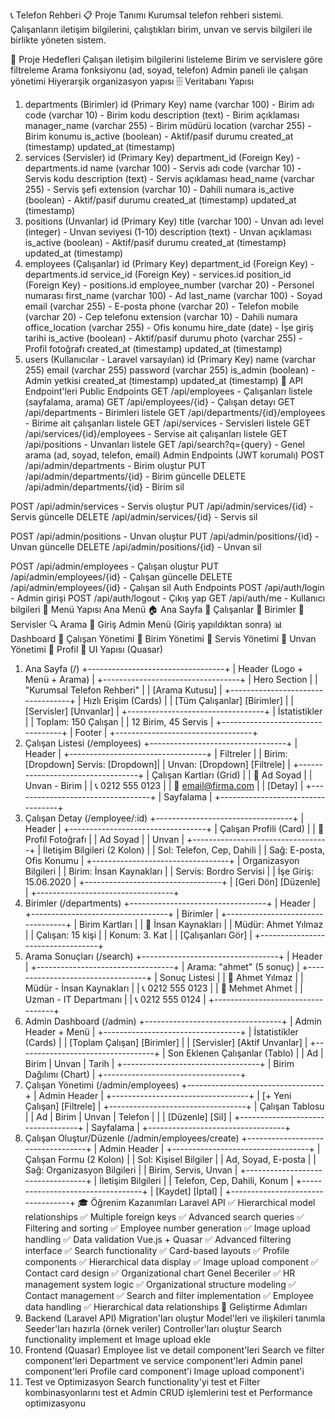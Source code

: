 📞 Telefon Rehberi
📋 Proje Tanımı
Kurumsal telefon rehberi sistemi. Çalışanların iletişim bilgilerini, çalıştıkları birim, unvan ve servis bilgileri ile birlikte yöneten sistem.

🎯 Proje Hedefleri
Çalışan iletişim bilgilerini listeleme
Birim ve servislere göre filtreleme
Arama fonksiyonu (ad, soyad, telefon)
Admin paneli ile çalışan yönetimi
Hiyerarşik organizasyon yapısı
🗄️ Veritabanı Yapısı
1. departments (Birimler)
id (Primary Key)
name (varchar 100) - Birim adı
code (varchar 10) - Birim kodu
description (text) - Birim açıklaması
manager_name (varchar 255) - Birim müdürü
location (varchar 255) - Birim konumu
is_active (boolean) - Aktif/pasif durumu
created_at (timestamp)
updated_at (timestamp)
2. services (Servisler)
id (Primary Key)
department_id (Foreign Key) - departments.id
name (varchar 100) - Servis adı
code (varchar 10) - Servis kodu
description (text) - Servis açıklaması
head_name (varchar 255) - Servis şefi
extension (varchar 10) - Dahili numara
is_active (boolean) - Aktif/pasif durumu
created_at (timestamp)
updated_at (timestamp)
3. positions (Unvanlar)
id (Primary Key)
title (varchar 100) - Unvan adı
level (integer) - Unvan seviyesi (1-10)
description (text) - Unvan açıklaması
is_active (boolean) - Aktif/pasif durumu
created_at (timestamp)
updated_at (timestamp)
4. employees (Çalışanlar)
id (Primary Key)
department_id (Foreign Key) - departments.id
service_id (Foreign Key) - services.id
position_id (Foreign Key) - positions.id
employee_number (varchar 20) - Personel numarası
first_name (varchar 100) - Ad
last_name (varchar 100) - Soyad
email (varchar 255) - E-posta
phone (varchar 20) - Telefon
mobile (varchar 20) - Cep telefonu
extension (varchar 10) - Dahili numara
office_location (varchar 255) - Ofis konumu
hire_date (date) - İşe giriş tarihi
is_active (boolean) - Aktif/pasif durumu
photo (varchar 255) - Profil fotoğrafı
created_at (timestamp)
updated_at (timestamp)
5. users (Kullanıcılar - Laravel varsayılan)
id (Primary Key)
name (varchar 255)
email (varchar 255)
password (varchar 255)
is_admin (boolean) - Admin yetkisi
created_at (timestamp)
updated_at (timestamp)
🔌 API Endpoint'leri
Public Endpoints
GET /api/employees - Çalışanları listele (sayfalama, arama)
GET /api/employees/{id} - Çalışan detayı
GET /api/departments - Birimleri listele
GET /api/departments/{id}/employees - Birime ait çalışanları listele
GET /api/services - Servisleri listele
GET /api/services/{id}/employees - Servise ait çalışanları listele
GET /api/positions - Unvanları listele
GET /api/search?q={query} - Genel arama (ad, soyad, telefon, email)
Admin Endpoints (JWT korumalı)
POST /api/admin/departments - Birim oluştur
PUT /api/admin/departments/{id} - Birim güncelle
DELETE /api/admin/departments/{id} - Birim sil

POST /api/admin/services - Servis oluştur
PUT /api/admin/services/{id} - Servis güncelle
DELETE /api/admin/services/{id} - Servis sil

POST /api/admin/positions - Unvan oluştur
PUT /api/admin/positions/{id} - Unvan güncelle
DELETE /api/admin/positions/{id} - Unvan sil

POST /api/admin/employees - Çalışan oluştur
PUT /api/admin/employees/{id} - Çalışan güncelle
DELETE /api/admin/employees/{id} - Çalışan sil
Auth Endpoints
POST /api/auth/login - Admin girişi
POST /api/auth/logout - Çıkış yap
GET /api/auth/me - Kullanıcı bilgileri
🧭 Menü Yapısı
Ana Menü
🏠 Ana Sayfa
👥 Çalışanlar
🏢 Birimler
🔧 Servisler
🔍 Arama
👤 Giriş
Admin Menü (Giriş yapıldıktan sonra)
📊 Dashboard
👥 Çalışan Yönetimi
🏢 Birim Yönetimi
🔧 Servis Yönetimi
🎯 Unvan Yönetimi
👤 Profil
🎨 UI Yapısı (Quasar)
1. Ana Sayfa (/)
+----------------------------------+
|  Header (Logo + Menü + Arama)    |
+----------------------------------+
|  Hero Section                    |
|  "Kurumsal Telefon Rehberi"      |
|  [Arama Kutusu]                  |
+----------------------------------+
|  Hızlı Erişim (Cards)            |
|  [Tüm Çalışanlar] [Birimler]     |
|  [Servisler] [Unvanlar]          |
+----------------------------------+
|  İstatistikler                   |
|  Toplam: 150 Çalışan             |
|  12 Birim, 45 Servis             |
+----------------------------------+
|  Footer                          |
+----------------------------------+
2. Çalışan Listesi (/employees)
+----------------------------------+
|  Header                          |
+----------------------------------+
|  Filtreler                       |
|  Birim: [Dropdown] Servis: [Dropdown]|
|  Unvan: [Dropdown] [Filtrele]    |
+----------------------------------+
|  Çalışan Kartları (Grid)         |
|  👤 Ad Soyad                     |
|     Unvan - Birim                |
|     📞 0212 555 0123             |
|     📧 email@firma.com           |
|     [Detay]                      |
+----------------------------------+
|  Sayfalama                       |
+----------------------------------+
3. Çalışan Detay (/employee/:id)
+----------------------------------+
|  Header                          |
+----------------------------------+
|  Çalışan Profili (Card)          |
|  👤 Profil Fotoğrafı             |
|     Ad Soyad                     |
|     Unvan                        |
+----------------------------------+
|  İletişim Bilgileri (2 Kolon)    |
|  Sol: Telefon, Cep, Dahili       |
|  Sağ: E-posta, Ofis Konumu       |
+----------------------------------+
|  Organizasyon Bilgileri          |
|  Birim: İnsan Kaynakları         |
|  Servis: Bordro Servisi          |
|  İşe Giriş: 15.06.2020           |
+----------------------------------+
|  [Geri Dön] [Düzenle]            |
+----------------------------------+
4. Birimler (/departments)
+----------------------------------+
|  Header                          |
+----------------------------------+
|  Birimler                        |
+----------------------------------+
|  Birim Kartları                  |
|  🏢 İnsan Kaynakları             |
|     Müdür: Ahmet Yılmaz          |
|     Çalışan: 15 kişi             |
|     Konum: 3. Kat                |
|     [Çalışanları Gör]           |
+----------------------------------+
5. Arama Sonuçları (/search)
+----------------------------------+
|  Header                          |
+----------------------------------+
|  Arama: "ahmet" (5 sonuç)        |
+----------------------------------+
|  Sonuç Listesi                   |
|  👤 Ahmet Yılmaz                 |
|     Müdür - İnsan Kaynakları     |
|     📞 0212 555 0123             |
|  👤 Mehmet Ahmet                 |
|     Uzman - IT Departmanı        |
|     📞 0212 555 0124             |
+----------------------------------+
6. Admin Dashboard (/admin)
+----------------------------------+
|  Admin Header + Menü             |
+----------------------------------+
|  İstatistikler (Cards)           |
|  [Toplam Çalışan] [Birimler]     |
|  [Servisler] [Aktif Unvanlar]    |
+----------------------------------+
|  Son Eklenen Çalışanlar (Tablo)  |
|  Ad | Birim | Unvan | Tarih      |
+----------------------------------+
|  Birim Dağılımı (Chart)          |
+----------------------------------+
7. Çalışan Yönetimi (/admin/employees)
+----------------------------------+
|  Admin Header                    |
+----------------------------------+
|  [+ Yeni Çalışan] [Filtrele]     |
+----------------------------------+
|  Çalışan Tablosu                 |
|  Ad | Birim | Unvan | Telefon    |
|    | [Düzenle] [Sil]            |
+----------------------------------+
|  Sayfalama                       |
+----------------------------------+
8. Çalışan Oluştur/Düzenle (/admin/employees/create)
+----------------------------------+
|  Admin Header                    |
+----------------------------------+
|  Çalışan Formu (2 Kolon)         |
|  Sol: Kişisel Bilgiler           |
|       Ad, Soyad, E-posta         |
|  Sağ: Organizasyon Bilgileri     |
|       Birim, Servis, Unvan       |
+----------------------------------+
|  İletişim Bilgileri              |
|  Telefon, Cep, Dahili, Konum     |
+----------------------------------+
|  [Kaydet] [İptal]                |
+----------------------------------+
🎓 Öğrenim Kazanımları
Laravel API
✅ Hierarchical model relationships
✅ Multiple foreign keys
✅ Advanced search queries
✅ Filtering and sorting
✅ Employee number generation
✅ Image upload handling
✅ Data validation
Vue.js + Quasar
✅ Advanced filtering interface
✅ Search functionality
✅ Card-based layouts
✅ Profile components
✅ Hierarchical data display
✅ Image upload component
✅ Contact card design
✅ Organizational chart
Genel Beceriler
✅ HR management system logic
✅ Organizational structure modeling
✅ Contact management
✅ Search and filter implementation
✅ Employee data handling
✅ Hierarchical data relationships
🚀 Geliştirme Adımları
1. Backend (Laravel API)
Migration'ları oluştur
Model'leri ve ilişkileri tanımla
Seeder'ları hazırla (örnek veriler)
Controller'ları oluştur
Search functionality implement et
Image upload ekle
2. Frontend (Quasar)
Employee list ve detail component'leri
Search ve filter component'leri
Department ve service component'leri
Admin panel component'leri
Profile card component'i
Image upload component'i
3. Test ve Optimizasyon
Search functionality'yi test et
Filter kombinasyonlarını test et
Admin CRUD işlemlerini test et
Performance optimizasyonu
